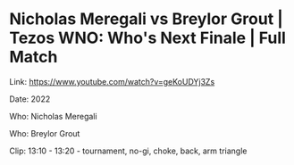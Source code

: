 # Nicholas Meregali vs Breylor Grout | Tezos WNO: Who's Next Finale | Full Match

Link: https://www.youtube.com/watch?v=geKoUDYj3Zs

Date: 2022

Who: Nicholas Meregali

Who: Breylor Grout

Clip: 13:10 - 13:20 - tournament, no-gi, choke, back, arm triangle
